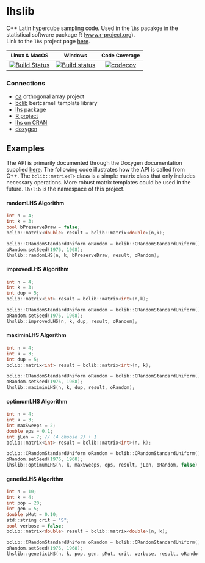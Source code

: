 lhslib
======

C++ Latin hypercube sampling code.  Used in the `lhs` pacakge in the statistical software package R (www.r-project.org).  
Link to the `lhs` project page [here](https://bertcarnell.github.io/lhslib/html/index.html).

|<sub>Linux & MacOS</sub>|<sub>Windows</sub>|<sub>Code Coverage</sub>|
|:---:|:---:|:---:|
|[![Build Status](https://travis-ci.org/bertcarnell/lhslib.svg?branch=master)](https://travis-ci.org/bertcarnell/lhslib)|[![Build status](https://ci.appveyor.com/api/projects/status/7xd7sohoug7c0d42?svg=true)](https://ci.appveyor.com/project/bertcarnell/lhslib)|[![codecov](https://codecov.io/gh/bertcarnell/lhslib/branch/master/graph/badge.svg)](https://codecov.io/gh/bertcarnell/lhslib)|

### Connections

- [oa](https://github.com/bertcarnell/oa) orthogonal array project
- [bclib](https://github.com/bertcarnell/bclib) bertcarnell template library
- [lhs](https://bertcarnell.github.io/lhslib) package
- [R project](http://www.r-project.org)
- [lhs on CRAN](https://r-forge.r-project.org/projects/lhs/)
- [doxygen](http://www.stack.nl/~dimitri/doxygen/)

## Examples

The API is primarily documented through the Doxygen documentation supplied [here](http://bertcarnell.github.io/lhslib/).  The following
code illustrates how the API is called from C++.  The `bclib::matrix<T>` class is a simple matrix class that only includes necessary operations.  More
robust matrix templates could be used in the future.  `lhslib` is the namespace of this project.

#### randomLHS Algorithm

```c
int n = 4;
int k = 3;
bool bPreserveDraw = false;
bclib::matrix<double> result = bclib::matrix<double>(n,k);

bclib::CRandomStandardUniform oRandom = bclib::CRandomStandardUniform();
oRandom.setSeed(1976, 1968);
lhslib::randomLHS(n, k, bPreserveDraw, result, oRandom);
```

#### improvedLHS Algorithm

```c
int n = 4;
int k = 3;
int dup = 5;
bclib::matrix<int> result = bclib::matrix<int>(n,k);

bclib::CRandomStandardUniform oRandom = bclib::CRandomStandardUniform();
oRandom.setSeed(1976, 1968);
lhslib::improvedLHS(n, k, dup, result, oRandom);
```

#### maximinLHS Algorithm

```c
int n = 4;
int k = 3;
int dup = 5;
bclib::matrix<int> result = bclib::matrix<int>(n, k);

bclib::CRandomStandardUniform oRandom = bclib::CRandomStandardUniform();
oRandom.setSeed(1976, 1968);
lhslib::maximinLHS(n, k, dup, result, oRandom);
```

#### optimumLHS Algorithm

```c
int n = 4;
int k = 3;
int maxSweeps = 2;
double eps = 0.1;
int jLen = 7; // (4 choose 2) + 1
bclib::matrix<int> result = bclib::matrix<int>(n, k);

bclib::CRandomStandardUniform oRandom = bclib::CRandomStandardUniform();
oRandom.setSeed(1976, 1968);
lhslib::optimumLHS(n, k, maxSweeps, eps, result, jLen, oRandom, false);
```

#### geneticLHS Algorithm

```c
int n = 10;
int k = 4;
int pop = 20;
int gen = 5;
double pMut = 0.10;
std::string crit = "S";
bool verbose = false;
bclib::matrix<double> result = bclib::matrix<double>(n, k);

bclib::CRandomStandardUniform oRandom = bclib::CRandomStandardUniform();
oRandom.setSeed(1976, 1968);
lhslib::geneticLHS(n, k, pop, gen, pMut, crit, verbose, result, oRandom);
```

